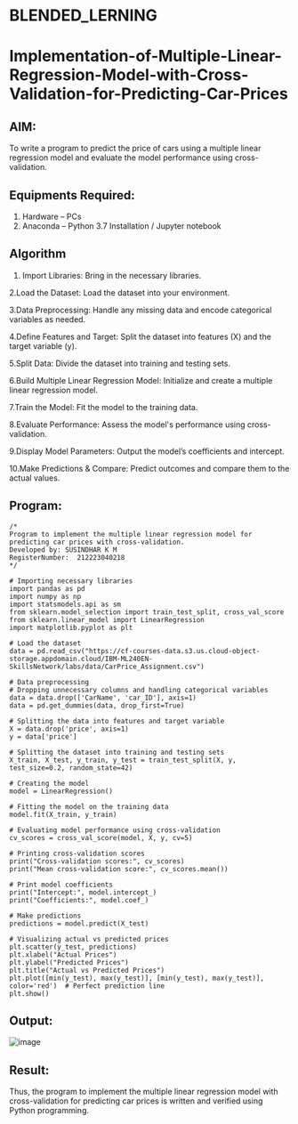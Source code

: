 # BLENDED_LERNING
# Implementation-of-Multiple-Linear-Regression-Model-with-Cross-Validation-for-Predicting-Car-Prices

## AIM:
To write a program to predict the price of cars using a multiple linear regression model and evaluate the model performance using cross-validation.

## Equipments Required:
1. Hardware – PCs
2. Anaconda – Python 3.7 Installation / Jupyter notebook

## Algorithm

1. Import Libraries:
Bring in the necessary libraries.

2.Load the Dataset:
Load the dataset into your environment.

3.Data Preprocessing:
Handle any missing data and encode categorical variables as needed.

4.Define Features and Target:
Split the dataset into features (X) and the target variable (y).

5.Split Data:
Divide the dataset into training and testing sets.

6.Build Multiple Linear Regression Model:
Initialize and create a multiple linear regression model.

7.Train the Model:
Fit the model to the training data.

8.Evaluate Performance:
Assess the model's performance using cross-validation.

9.Display Model Parameters:
Output the model’s coefficients and intercept.

10.Make Predictions & Compare:
Predict outcomes and compare them to the actual values.
 
## Program:
```
/*
Program to implement the multiple linear regression model for predicting car prices with cross-validation.
Developed by: SUSINDHAR K M
RegisterNumber:  212223040218
*/

# Importing necessary libraries
import pandas as pd
import numpy as np
import statsmodels.api as sm
from sklearn.model_selection import train_test_split, cross_val_score
from sklearn.linear_model import LinearRegression
import matplotlib.pyplot as plt

# Load the dataset
data = pd.read_csv("https://cf-courses-data.s3.us.cloud-object-storage.appdomain.cloud/IBM-ML240EN-SkillsNetwork/labs/data/CarPrice_Assignment.csv")

# Data preprocessing
# Dropping unnecessary columns and handling categorical variables
data = data.drop(['CarName', 'car_ID'], axis=1)
data = pd.get_dummies(data, drop_first=True)

# Splitting the data into features and target variable
X = data.drop('price', axis=1)
y = data['price']

# Splitting the dataset into training and testing sets
X_train, X_test, y_train, y_test = train_test_split(X, y, test_size=0.2, random_state=42)

# Creating the model
model = LinearRegression()

# Fitting the model on the training data
model.fit(X_train, y_train)

# Evaluating model performance using cross-validation
cv_scores = cross_val_score(model, X, y, cv=5)

# Printing cross-validation scores
print("Cross-validation scores:", cv_scores)
print("Mean cross-validation score:", cv_scores.mean())

# Print model coefficients
print("Intercept:", model.intercept_)
print("Coefficients:", model.coef_)

# Make predictions
predictions = model.predict(X_test)

# Visualizing actual vs predicted prices
plt.scatter(y_test, predictions)
plt.xlabel("Actual Prices")
plt.ylabel("Predicted Prices")
plt.title("Actual vs Predicted Prices")
plt.plot([min(y_test), max(y_test)], [min(y_test), max(y_test)], color='red')  # Perfect prediction line
plt.show()

```

## Output:

![image](https://github.com/user-attachments/assets/6b9c238f-ed4c-41ad-bbde-8b16bc2225e3)

## Result:
Thus, the program to implement the multiple linear regression model with cross-validation for predicting car prices is written and verified using Python programming.
